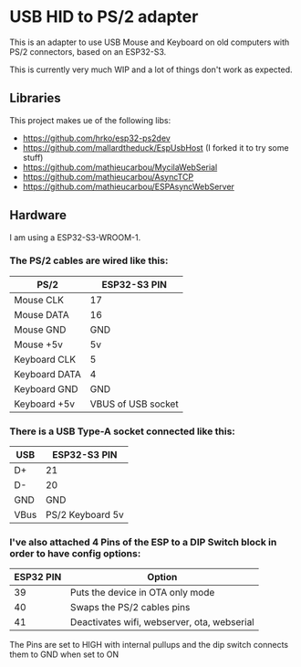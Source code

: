 # USB HID to PS/2 adapter

This is an adapter to use USB Mouse and Keyboard on old computers with PS/2 connectors, based on an ESP32-S3.

This is currently very much WIP and a lot of things don't work as expected.

## Libraries

This project makes ue of the following libs:
 - https://github.com/hrko/esp32-ps2dev
 - https://github.com/mallardtheduck/EspUsbHost  (I forked it to try some stuff)
 - https://github.com/mathieucarbou/MycilaWebSerial
 - https://github.com/mathieucarbou/AsyncTCP
 - https://github.com/mathieucarbou/ESPAsyncWebServer

## Hardware

I am using a ESP32-S3-WROOM-1. 

### The PS/2 cables are wired like this:

PS/2          |   ESP32-S3 PIN
--------------|----------------
Mouse CLK     |   17
Mouse DATA    |   16
Mouse GND     |   GND
Mouse +5v     |   5v 
Keyboard CLK  |   5
Keyboard DATA |   4
Keyboard GND  |   GND
Keyboard +5v  |   VBUS of USB socket

### There is a USB Type-A socket connected like this:

USB          |   ESP32-S3 PIN
-------------|-----------------
D+           |   21
D-           |   20
GND          |   GND
VBus         |   PS/2 Keyboard 5v

### I've also attached 4 Pins of the ESP to a DIP Switch block in order to have config options:

ESP32 PIN    |   Option
-------------|----------------
39           |  Puts the device in OTA only mode
40           |  Swaps the PS/2 cables pins
41           |  Deactivates wifi, webserver, ota, webserial

The Pins are set to HIGH with internal pullups and the dip switch connects them to GND when set to ON


